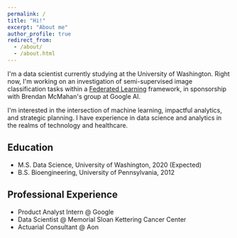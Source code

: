 ```yaml
---
permalink: /
title: "Hi!"
excerpt: "About me"
author_profile: true
redirect_from: 
  - /about/
  - /about.html
---
```


I'm a data scientist currently studying at the University of Washington. Right now, I'm working on an investigation of semi-supervised image classification tasks within a [Federated Learning](https://ai.googleblog.com/2017/04/federated-learning-collaborative.html) framework, in sponsorship with Brendan McMahan's group at Google AI. 

I'm interested in the intersection of machine learning, impactful analytics, and strategic planning. I have experience in data science and analytics in the realms of technology and healthcare. 



## Education
* M.S. Data Science, University of Washington, 2020 (Expected)
* B.S. Bioengineering, University of Pennsylvania, 2012


## Professional Experience
* Product Analyst Intern @ Google
* Data Scientist @ Memorial Sloan Kettering Cancer Center
* Actuarial Consultant @ Aon 


